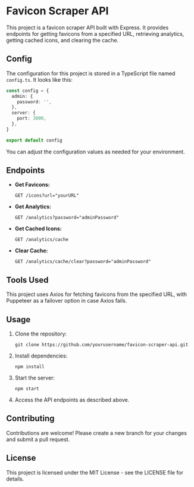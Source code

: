 # Favicon Scraper API

This project is a favicon scraper API built with Express. It provides endpoints for getting favicons from a specified URL, retrieving analytics, getting cached icons, and clearing the cache.

## Config

The configuration for this project is stored in a TypeScript file named `config.ts`. It looks like this:

```ts
const config = {
  admin: {
    password: '',
  },
  server: {
    port: 3000,
  },
}

export default config
```

You can adjust the configuration values as needed for your environment.

## Endpoints

- **Get Favicons:**  
  ```
  GET /icons?url="yourURL"
  ```

- **Get Analytics:**  
  ```
  GET /analytics?password="adminPassword"
  ```

- **Get Cached Icons:**  
  ```
  GET /analytics/cache
  ```

- **Clear Cache:**  
  ```
  GET /analytics/cache/clear?password="adminPassword"
  ```

## Tools Used

This project uses Axios for fetching favicons from the specified URL, with Puppeteer as a failover option in case Axios fails.

## Usage

1. Clone the repository:
   ```
   git clone https://github.com/yourusername/favicon-scraper-api.git
   ```

2. Install dependencies:
   ```
   npm install
   ```

3. Start the server:
   ```
   npm start
   ```

4. Access the API endpoints as described above.

## Contributing

Contributions are welcome! Please create a new branch for your changes and submit a pull request.

## License

This project is licensed under the MIT License - see the LICENSE file for details.